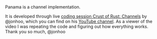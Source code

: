 Panama is a channel implementation.

It is developed through live [coding session Crust of Rust: Channels](https://www.youtube.com/watch?v=b4mS5UPHh20) by @jonhoo, which you can find on his [YouTube channel](https://www.youtube.com/channel/UC_iD0xppBwwsrM9DegC5cQQ).
As a viewer of the video I was repeating the code and figuring out how everything works. Thank you so much, @jonhoo
